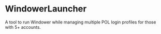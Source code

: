 # WindowerLauncher
A tool to run Windower while managing multiple POL login profiles for those with 5+ accounts.
